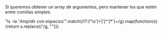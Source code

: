 Si queremos obtener un array de argumentos, pero mantener los que estén entre comillas simples:

"ls -la '/tmp/dir con espacios'".match(/(?:[^\s']+|'[^']*')+/g).map(function(s) {return s.replace(/'/g, "")})
